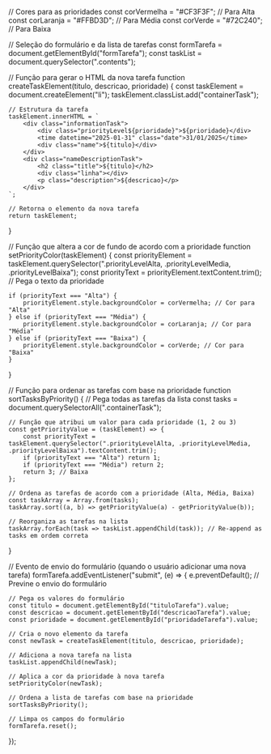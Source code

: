 // Cores para as prioridades
const corVermelha = "#CF3F3F"; // Para Alta
const corLaranja = "#FFBD3D"; // Para Média
const corVerde = "#72C240"; // Para Baixa

// Seleção do formulário e da lista de tarefas
const formTarefa = document.getElementById("formTarefa");
const taskList = document.querySelector(".contents");

// Função para gerar o HTML da nova tarefa
function createTaskElement(titulo, descricao, prioridade) {
    const taskElement = document.createElement("li");
    taskElement.classList.add("containerTask");

    // Estrutura da tarefa
    taskElement.innerHTML = `
        <div class="informationTask">
            <div class="priorityLevel${prioridade}">${prioridade}</div>
            <time datetime="2025-01-31" class="date">31/01/2025</time>
            <div class="name">${titulo}</div>
        </div>
        <div class="nameDescriptionTask">
            <h2 class="title">${titulo}</h2>
            <div class="linha"></div>
            <p class="description">${descricao}</p>
        </div>
    `;

    // Retorna o elemento da nova tarefa
    return taskElement;
}

// Função que altera a cor de fundo de acordo com a prioridade
function setPriorityColor(taskElement) {
    const priorityElement = taskElement.querySelector(".priorityLevelAlta, .priorityLevelMedia, .priorityLevelBaixa");
    const priorityText = priorityElement.textContent.trim(); // Pega o texto da prioridade

    if (priorityText === "Alta") {
        priorityElement.style.backgroundColor = corVermelha; // Cor para "Alta"
    } else if (priorityText === "Média") {
        priorityElement.style.backgroundColor = corLaranja; // Cor para "Média"
    } else if (priorityText === "Baixa") {
        priorityElement.style.backgroundColor = corVerde; // Cor para "Baixa"
    }
}

// Função para ordenar as tarefas com base na prioridade
function sortTasksByPriority() {
    // Pega todas as tarefas da lista
    const tasks = document.querySelectorAll(".containerTask");

    // Função que atribui um valor para cada prioridade (1, 2 ou 3)
    const getPriorityValue = (taskElement) => {
        const priorityText = taskElement.querySelector(".priorityLevelAlta, .priorityLevelMedia, .priorityLevelBaixa").textContent.trim();
        if (priorityText === "Alta") return 1;
        if (priorityText === "Média") return 2;
        return 3; // Baixa
    };

    // Ordena as tarefas de acordo com a prioridade (Alta, Média, Baixa)
    const taskArray = Array.from(tasks);
    taskArray.sort((a, b) => getPriorityValue(a) - getPriorityValue(b));

    // Reorganiza as tarefas na lista
    taskArray.forEach(task => taskList.appendChild(task)); // Re-append as tasks em ordem correta
}

// Evento de envio do formulário (quando o usuário adicionar uma nova tarefa)
formTarefa.addEventListener("submit", (e) => {
    e.preventDefault(); // Previne o envio do formulário

    // Pega os valores do formulário
    const titulo = document.getElementById("tituloTarefa").value;
    const descricao = document.getElementById("descricaoTarefa").value;
    const prioridade = document.getElementById("prioridadeTarefa").value;

    // Cria o novo elemento da tarefa
    const newTask = createTaskElement(titulo, descricao, prioridade);

    // Adiciona a nova tarefa na lista
    taskList.appendChild(newTask);

    // Aplica a cor da prioridade à nova tarefa
    setPriorityColor(newTask);

    // Ordena a lista de tarefas com base na prioridade
    sortTasksByPriority();

    // Limpa os campos do formulário
    formTarefa.reset();
});
